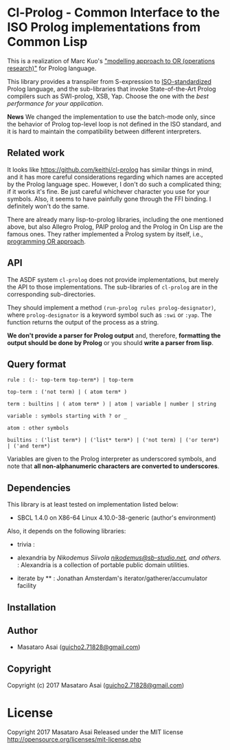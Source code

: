 
# Cl-Prolog - Common Interface to the ISO Prolog implementations from Common Lisp

This is a realization of Marc Kuo's ["modelling approach to OR (operations research)"](https://kuomarc.wordpress.com/2012/03/05/the-uncommon-lisp-approach-to-operations-research/)
for Prolog language.

This library provides a transpiler from S-expression to
[ISO-standardized](https://www.iso.org/standard/21413.html) Prolog language,
and the sub-libraries that invoke State-of-the-Art Prolog compilers
such as SWI-prolog, XSB, Yap.
Choose the one with the *best performance for your application*.

**News** We changed the implementation to use the batch-mode only, since the behavior of Prolog top-level loop
is not defined in the ISO standard, and it is hard to maintain the compatibility between different interpreters.

## Related work

It looks like https://github.com/keithj/cl-prolog has similar things in mind, and
it has more careful considerations regarding which names are accepted by the Prolog language spec.
However, I don't do such a complicated thing; if it works it's fine.
Be just careful whichever character you use for your symbols.
Also, it seems to have painfully gone through the FFI binding. I definitely won't do the same.

There are already many lisp-to-prolog libraries, including the one mentioned above, but
also Allegro Prolog, PAIP prolog and the Prolog in On Lisp are the famous ones.
They rather implemented a Prolog system by itself, i.e., [programming OR approach](https://kuomarc.wordpress.com/2012/03/05/the-uncommon-lisp-approach-to-operations-research/).

## API

The ASDF system `cl-prolog` does not provide implementations, but merely the API to those implementations.
The sub-libraries of `cl-prolog` are in the corresponding sub-directories.

They should implement a method `(run-prolog rules prolog-designator)`, where `prolog-designator` is a keyword symbol
such as `:swi` or `:yap`.
The function returns the output of the process as a string.

**We don't provide a parser for Prolog output** and, therefore,
**formatting the output should be done by Prolog** or you should **write a parser from lisp**.

## Query format

    rule : (:- top-term top-term*) | top-term
    
    top-term : ('not term) | ( atom term* )
    
    term : builtins | ( atom term* ) | atom | variable | number | string
    
    variable : symbols starting with ? or _

    atom : other symbols
    
    builtins : ('list term*) | ('list* term*) | ('not term) | ('or term*) | ('and term*)
    
Variables are given to the Prolog interpreter as underscored symbols, and
note that **all non-alphanumeric characters are converted to underscores**.

## Dependencies
This library is at least tested on implementation listed below:

+ SBCL 1.4.0 on X86-64 Linux 4.10.0-38-generic (author's environment)

Also, it depends on the following libraries:

+ trivia :
    
+ alexandria by *Nikodemus Siivola <nikodemus@sb-studio.net>, and others.* :
    Alexandria is a collection of portable public domain utilities.
+ iterate by ** :
    Jonathan Amsterdam's iterator/gatherer/accumulator facility

## Installation

## Author

* Masataro Asai (guicho2.71828@gmail.com)

## Copyright

Copyright (c) 2017 Masataro Asai (guicho2.71828@gmail.com)

# License

Copyright 2017 Masataro Asai
Released under the MIT license
http://opensource.org/licenses/mit-license.php
